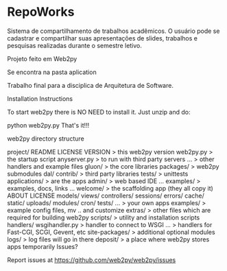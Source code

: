 # RepoWorks

Sistema de compartilhamento de trabalhos acadêmicos.
O usuário pode se cadastrar e compartilhar suas apresentações de slides, trabalhos e pesquisas realizadas durante o semestre letivo.

Projeto feito em Web2py

Se encontra na pasta aplication

Trabalho final para a disciplica de Arquitetura de Software.



Installation Instructions

To start web2py there is NO NEED to install it. Just unzip and do:

python web2py.py
That's it!!!

web2py directory structure

project/
    README
    LICENSE
    VERSION                    > this web2py version
    web2py.py                  > the startup script
    anyserver.py               > to run with third party servers
    ...                        > other handlers and example files
    gluon/                     > the core libraries
        packages/              > web2py submodules
          dal/
        contrib/               > third party libraries
        tests/                 > unittests
    applications/              > are the apps
        admin/                 > web based IDE
            ...
        examples/              > examples, docs, links
            ...
        welcome/               > the scaffolding app (they all copy it)
            ABOUT
            LICENSE
            models/
            views/
            controllers/
            sessions/
            errors/
            cache/
            static/
            uploads/
            modules/
            cron/
            tests/
        ...                    > your own apps
    examples/                  > example config files, mv .. and customize
    extras/                    > other files which are required for building web2py
    scripts/                   > utility and installation scripts
    handlers/
        wsgihandler.py         > handler to connect to WSGI
        ...                    > handlers for Fast-CGI, SCGI, Gevent, etc
    site-packages/             > additional optional modules
    logs/                      > log files will go in there
    deposit/                   > a place where web2py stores apps temporarily
Issues?

Report issues at https://github.com/web2py/web2py/issues
